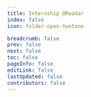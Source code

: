 ```yaml
---
title: Internship @Readar
index: false
icon: folder-open-twotone

breadcrumb: false
prev: false
next: false
toc: false
pageInfo: false
editLink: false
lastUpdated: false
contributors: false
---
```


<Catalog />

